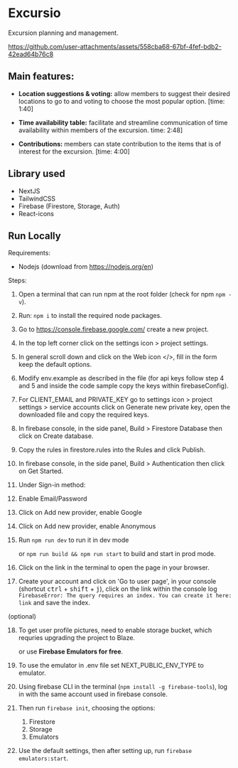 # Excursio

Excursion planning and management.

https://github.com/user-attachments/assets/558cba68-67bf-4fef-bdb2-42ead64b76c8

## Main features:

- **Location suggestions & voting:** allow members to suggest their desired locations to go to and voting to choose the most popular option. [time: 1:40]

- **Time availability table:** facilitate and streamline communication of time availability within members of the excursion. time: 2:48]

- **Contributions:** members can state contribution to the items that is of interest for the excursion. [time: 4:00]

## Library used

- NextJS
- TailwindCSS
- Firebase (Firestore, Storage, Auth)
- React-icons

## Run Locally

Requirements:

- Nodejs (download from https://nodejs.org/en)

Steps:

1. Open a terminal that can run npm at the root folder (check for npm `npm -v`).
2. Run: `npm i` to install the required node packages.
3. Go to https://console.firebase.google.com/ create a new project.
4. In the top left corner click on the settings icon > project settings.
5. In general scroll down and click on the Web icon </>, fill in the form keep the default options.
6. Modify env.example as described in the file (for api keys follow step 4 and 5 and inside the code sample copy the keys within firebaseConfig).
7. For CLIENT_EMAIL and PRIVATE_KEY go to settings icon > project settings > service accounts click on Generate new private key, open the downloaded file and copy the required keys.
8. In firebase console, in the side panel, Build > Firestore Database then click on Create database.
9. Copy the rules in firestore.rules into the Rules and click Publish.
10. In firebase console, in the side panel, Build > Authentication then click on Get Started.
11. Under Sign-in method:
12. Enable Email/Password
13. Click on Add new provider, enable Google
14. Click on Add new provider, enable Anonymous
15. Run `npm run dev` to run it in dev mode

    or `npm run build && npm run start` to build and start in prod mode.

16. Click on the link in the terminal to open the page in your browser.
17. Create your account and click on 'Go to user page', in your console (shortcut <kbd>ctrl</kbd> + <kbd>shift</kbd> + <kbd>j</kbd>), click on the link within the console log `FirebaseError: The query requires an index. You can create it here: link` and save the index.

(optional)

18. To get user profile pictures, need to enable storage bucket, which requries upgrading the project to Blaze.

    or use **Firebase Emulators for free**.

19. To use the emulator in .env file set NEXT_PUBLIC_ENV_TYPE to emulator.
20. Using firebase CLI in the terminal (`npm install -g firebase-tools`), log in with the same account used in firebase console.
21. Then run `firebase init`, choosing the options:
    1. Firestore
    2. Storage
    3. Emulators
22. Use the default settings, then after setting up, run `firebase emulators:start`.
